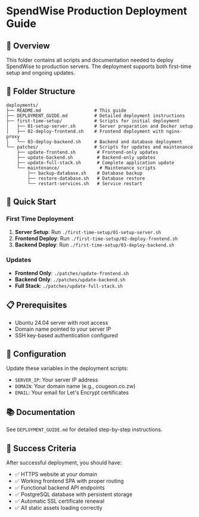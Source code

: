 # SpendWise Production Deployment Guide

## 🚀 Overview
This folder contains all scripts and documentation needed to deploy SpendWise to production servers. The deployment supports both first-time setup and ongoing updates.

## 📁 Folder Structure
```
deployments/
├── README.md                    # This guide
├── DEPLOYMENT_GUIDE.md          # Detailed deployment instructions
├── first-time-setup/            # Scripts for initial deployment
│   ├── 01-setup-server.sh       # Server preparation and Docker setup
│   ├── 02-deploy-frontend.sh    # Frontend deployment with nginx-proxy
│   └── 03-deploy-backend.sh     # Backend and database deployment
└── patches/                     # Scripts for updates and maintenance
    ├── update-frontend.sh        # Frontend-only updates
    ├── update-backend.sh         # Backend-only updates
    ├── update-full-stack.sh      # Complete application update
    └── maintenance/               # Maintenance scripts
        ├── backup-database.sh    # Database backup
        ├── restore-database.sh   # Database restore
        └── restart-services.sh   # Service restart
```

## 🎯 Quick Start

### First Time Deployment
1. **Server Setup**: Run `./first-time-setup/01-setup-server.sh`
2. **Frontend Deploy**: Run `./first-time-setup/02-deploy-frontend.sh`
3. **Backend Deploy**: Run `./first-time-setup/03-deploy-backend.sh`

### Updates
- **Frontend Only**: `./patches/update-frontend.sh`
- **Backend Only**: `./patches/update-backend.sh`
- **Full Stack**: `./patches/update-full-stack.sh`

## 📋 Prerequisites
- Ubuntu 24.04 server with root access
- Domain name pointed to your server IP
- SSH key-based authentication configured

## 🔧 Configuration
Update these variables in the deployment scripts:
- `SERVER_IP`: Your server IP address
- `DOMAIN`: Your domain name (e.g., cougeon.co.zw)
- `EMAIL`: Your email for Let's Encrypt certificates

## 📚 Documentation
See `DEPLOYMENT_GUIDE.md` for detailed step-by-step instructions.

## 🎉 Success Criteria
After successful deployment, you should have:
- ✅ HTTPS website at your domain
- ✅ Working frontend SPA with proper routing
- ✅ Functional backend API endpoints
- ✅ PostgreSQL database with persistent storage
- ✅ Automatic SSL certificate renewal
- ✅ All static assets loading correctly
